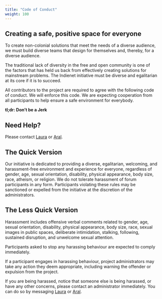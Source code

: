 ```yaml
---
title: "Code of Conduct"
weight: 100
---
```


## Creating a safe, positive space for everyone

To create non-colonial solutions that meet the needs of a diverse audience, we must build diverse teams that design for themselves and, thereby, for a diverse audience.

The traditional lack of diversity in the free and open community is one of the factors that has held us back from effectively creating solutions for mainstream problems. The Indienet initiative must be diverse and egalitarian at its core if it is to succeed.

All contributors to the project are required to agree with the following code of conduct. We will enforce this code. We are expecting cooperation from all participants to help ensure a safe environment for everybody.

**tl;dr: Don’t be a Jerk**

## Need Help?

Please contact [Laura](https://laurakalbag.com) or [Aral](https://ar.al).

## The Quick Version

Our initiative is dedicated to providing a diverse, egalitarian, welcoming, and harassment-free environment and experience for everyone, regardless of gender, age, sexual orientation, disability, physical appearance, body size, race, atheism, or religion. We do not tolerate harassment of forum participants in any form. Participants violating these rules may be sanctioned or expelled from the initiative at the discretion of the administrators.

## The Less Quick Version

Harassment includes offensive verbal comments related to gender, age, sexual orientation, disability, physical appearance, body size, race, sexual images in public spaces, deliberate intimidation, stalking, following, sustained disruption, and unwelcome sexual attention.

Participants asked to stop any harassing behaviour are expected to comply immediately.

If a participant engages in harassing behaviour, project administrators may take any action they deem appropriate, including warning the offender or expulsion from the project.

If you are being harassed, notice that someone else is being harassed, or have any other concerns, please contact an administrator immediately. You can do so by messaging [Laura](https://laurakalbag.com) or [Aral](https://ar.al).
